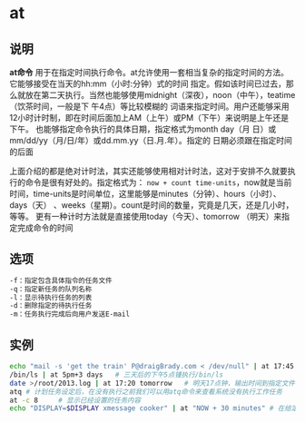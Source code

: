 # **at**

## 说明

**at命令** 用于在指定时间执行命令。at允许使用一套相当复杂的指定时间的方法。它能够接受在当天的hh:mm（小时:分钟）式的时间
指定。假如该时间已过去，那么就放在第二天执行。当然也能够使用midnight（深夜），noon（中午），teatime（饮茶时间，一般是下
午4点）等比较模糊的 词语来指定时间。用户还能够采用12小时计时制，即在时间后面加上AM（上午）或PM（下午）来说明是上午还是
下午。 也能够指定命令执行的具体日期，指定格式为month day（月 日）或mm/dd/yy（月/日/年）或dd.mm.yy（日.月.年）。指定的
日期必须跟在指定时间的后面

上面介绍的都是绝对计时法，其实还能够使用相对计时法，这对于安排不久就要执行的命令是很有好处的。指定格式为：
`now + count time-units`，now就是当前时间，time-units是时间单位，这里能够是minutes（分钟）、hours（小时）、days（天）
、weeks（星期）。count是时间的数量，究竟是几天，还是几小时，等等。 更有一种计时方法就是直接使用today（今天）、tomorrow
（明天）来指定完成命令的时间

## 选项

```markdown
-f：指定包含具体指令的任务文件
-q：指定新任务的队列名称
-l：显示待执行任务的列表
-d：删除指定的待执行任务
-m：任务执行完成后向用户发送E-mail
```

## 实例

```bash
echo "mail -s 'get the train' P@draigBrady.com < /dev/null" | at 17:45  # 在指定的时间发送邮件
/bin/ls | at 5pm+3 days   # 三天后的下午5点锺执行/bin/ls
date >/root/2013.log | at 17:20 tomorrow   # 明天17点钟，输出时间到指定文件内
atq # 计划任务设定后，在没有执行之前我们可以用atq命令来查看系统没有执行工作任务
at -c 8     # 显示已经设置的任务内容
echo "DISPLAY=$DISPLAY xmessage cooker" | at "NOW + 30 minutes" # 在给定的时间弹出对话框
```
